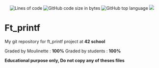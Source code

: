 <p align="center"> 
<img alt="Lines of code" src="https://img.shields.io/tokei/lines/github/bycop/42-ft_printf">
<img alt="GitHub code size in bytes" src="https://img.shields.io/github/languages/code-size/bycop/42-ft_printf">
<img alt="GitHub top language" src="https://img.shields.io/github/languages/top/bycop/42-ft_printf">
<img src="https://hits.seeyoufarm.com/api/count/incr/badge.svg?url=https%3A%2F%2Fgithub.com%2Fbycop%2F42-ft_printf%2F&count_bg=%233062F3&title_bg=%23555555&icon=&icon_color=%23E7E7E7&title=Views&edge_flat=false"/>
</p>

# Ft_printf
My git repository for ft_printf project at **42 school**

Graded by Moulinette : **100%**
Graded by students : **100%**

**Educational purpose only, Do not copy any of theses files**

